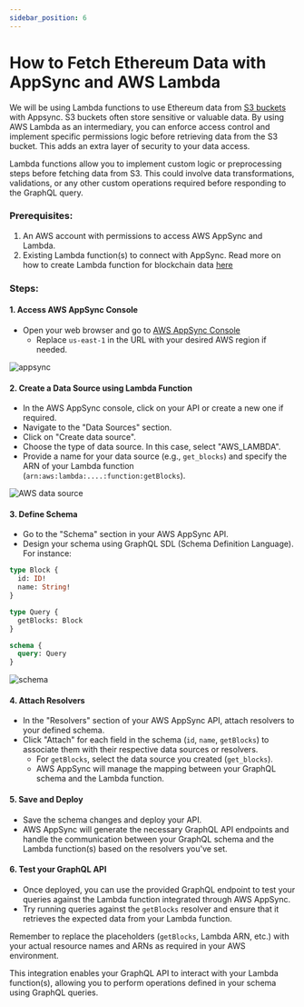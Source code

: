 ```yaml
---
sidebar_position: 6
---
```


# How to Fetch Ethereum Data with AppSync and AWS Lambda

We will be using Lambda functions to use Ethereum data from [S3 buckets](/docs/cloud/protobuf/evm.md) with Appsync.
S3 buckets often store sensitive or valuable data. By using AWS Lambda as an intermediary, you can enforce access control and implement specific permissions logic before retrieving data from the S3 bucket. This adds an extra layer of security to your data access.

Lambda functions allow you to implement custom logic or preprocessing steps before fetching data from S3. This could involve data transformations, validations, or any other custom operations required before responding to the GraphQL query.


### Prerequisites:
1. An AWS account with permissions to access AWS AppSync and Lambda.
2. Existing Lambda function(s) to connect with AppSync. Read more on how to create Lambda function for blockchain data [here](/docs/cloud/examples/lambda-functions.md)

### Steps:

#### 1. Access AWS AppSync Console
- Open your web browser and go to [AWS AppSync Console](https://us-east-1.console.aws.amazon.com/appsync/home?region=us-east-1#/apis)
  - Replace `us-east-1` in the URL with your desired AWS region if needed.

![appsync](/img/aws/appsync.png)

#### 2. Create a Data Source using Lambda Function
- In the AWS AppSync console, click on your API or create a new one if required.
- Navigate to the "Data Sources" section.
- Click on "Create data source".
- Choose the type of data source. In this case, select "AWS_LAMBDA".
- Provide a name for your data source (e.g., `get_blocks`) and specify the ARN of your Lambda function (`arn:aws:lambda:....:function:getBlocks`).

![AWS data source](/img/aws/appsync_datasources.png)

#### 3. Define Schema
- Go to the "Schema" section in your AWS AppSync API.
- Design your schema using GraphQL SDL (Schema Definition Language). For instance:

```graphql
type Block {
  id: ID!
  name: String!
}

type Query {
  getBlocks: Block
}

schema {
  query: Query
}
```

![schema](/img/aws/appsync_schema.png)

#### 4. Attach Resolvers
- In the "Resolvers" section of your AWS AppSync API, attach resolvers to your defined schema.
- Click "Attach" for each field in the schema (`id`, `name`, `getBlocks`) to associate them with their respective data sources or resolvers.
  - For `getBlocks`, select the data source you created (`get_blocks`).
  - AWS AppSync will manage the mapping between your GraphQL schema and the Lambda function.

#### 5. Save and Deploy
- Save the schema changes and deploy your API.
- AWS AppSync will generate the necessary GraphQL API endpoints and handle the communication between your GraphQL schema and the Lambda function(s) based on the resolvers you've set.

#### 6. Test your GraphQL API
- Once deployed, you can use the provided GraphQL endpoint to test your queries against the Lambda function integrated through AWS AppSync.
- Try running queries against the `getBlocks` resolver and ensure that it retrieves the expected data from your Lambda function.

Remember to replace the placeholders (`getBlocks`, Lambda ARN, etc.) with your actual resource names and ARNs as required in your AWS environment.

This integration enables your GraphQL API to interact with your Lambda function(s), allowing you to perform operations defined in your schema using GraphQL queries.
